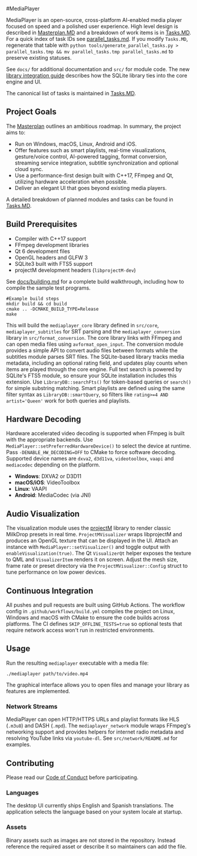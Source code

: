 #MediaPlayer

MediaPlayer is an open-source, cross-platform AI-enabled media player focused on speed and a polished user experience.
High level design is described in [Masterplan.MD](Masterplan.MD) and a breakdown of work items is in [Tasks.MD](Tasks.MD).
For a quick index of task IDs see [parallel_tasks.md](parallel_tasks.md).
If you modify `Tasks.MD`, regenerate that table with `python tools/generate_parallel_tasks.py > parallel_tasks.tmp && mv parallel_tasks.tmp parallel_tasks.md` to preserve existing statuses.

See `docs/` for additional documentation and `src/` for module code. The
new [library integration guide](docs/library_integration.md) describes how the
SQLite library ties into the core engine and UI.

The canonical list of tasks is maintained in [Tasks.MD](Tasks.MD).

## Project Goals

The [Masterplan](Masterplan.MD) outlines an ambitious roadmap. In summary, the project aims to:

- Run on Windows, macOS, Linux, Android and iOS.
- Offer features such as smart playlists, real-time visualizations, gesture/voice control, AI-powered tagging, format conversion, streaming service integration, subtitle synchronization and optional cloud sync.
- Use a performance-first design built with C++17, FFmpeg and Qt, utilizing hardware acceleration when possible.
- Deliver an elegant UI that goes beyond existing media players.

A detailed breakdown of planned modules and tasks can be found in [Tasks.MD](Tasks.MD).

## Build Prerequisites

- Compiler with C++17 support
- FFmpeg development libraries
- Qt 6 development files
- OpenGL headers and GLFW 3
- SQLite3 built with FTS5 support
- projectM development headers (`libprojectM-dev`)

See [docs/building.md](docs/building.md) for a complete build walkthrough,
including how to compile the sample test programs.

```
#Example build steps
mkdir build && cd build
cmake .. -DCMAKE_BUILD_TYPE=Release
make
```

This will build the `mediaplayer_core` library defined in `src/core`,
`mediaplayer_subtitles` for SRT parsing and the
`mediaplayer_conversion` library in `src/format_conversion`.
The core library links with FFmpeg and can open media files using
`avformat_open_input`. The conversion module provides a simple API to
convert audio files between formats while the subtitles module parses
SRT files.
The SQLite-based library tracks media metadata, including an optional rating
field, and updates play counts when items are played through the core engine.
Full text search is powered by SQLite's FTS5 module, so ensure your SQLite
installation includes this extension.
Use `LibraryDB::searchFts()` for token-based queries or `search()` for simple
substring matching.
Smart playlists are defined using the same filter syntax as `LibraryDB::smartQuery`,
so filters like `rating>=4 AND artist='Queen'` work for both queries and playlists.

## Hardware Decoding

Hardware accelerated video decoding is supported when FFmpeg is built with the
appropriate backends. Use `MediaPlayer::setPreferredHardwareDevice()` to select
the device at runtime. Pass `-DENABLE_HW_DECODING=OFF` to CMake to force
software decoding.
Supported device names are `dxva2`, `d3d11va`, `videotoolbox`, `vaapi` and
`mediacodec` depending on the platform.

- **Windows**: DXVA2 or D3D11
- **macOS/iOS**: VideoToolbox
- **Linux**: VAAPI
- **Android**: MediaCodec (via JNI)

## Audio Visualization

The visualization module uses the [projectM](https://github.com/projectM-visualizer/projectm)
library to render classic MilkDrop presets in real time. `ProjectMVisualizer` wraps
libprojectM and produces an OpenGL texture that can be displayed in the UI. Attach
an instance with `MediaPlayer::setVisualizer()` and toggle output with
`enableVisualization(true)`. The Qt `VisualizerQt` helper exposes the texture to
QML and `VisualizerItem` renders it on screen. Adjust the mesh size, frame rate
or preset directory via the `ProjectMVisualizer::Config` struct to tune performance
on low power devices.

## Continuous Integration

All pushes and pull requests are built using GitHub Actions. The workflow
config in `.github/workflows/build.yml` compiles the project on Linux,
Windows and macOS with CMake to ensure the code builds across platforms.
The CI defines `SKIP_OFFLINE_TESTS=true` so optional tests that require
network access won't run in restricted environments.

## Usage

Run the resulting `mediaplayer` executable with a media file:

```
./mediaplayer path/to/video.mp4
```

The graphical interface allows you to open files and manage your library as features are implemented.

### Network Streams

MediaPlayer can open HTTP/HTTPS URLs and playlist formats like HLS (`.m3u8`) and
DASH (`.mpd`). The `mediaplayer_network` module wraps FFmpeg's networking
support and provides helpers for internet radio metadata and resolving YouTube
links via `youtube-dl`. See `src/network/README.md` for examples.

## Contributing

Please read our [Code of Conduct](CODE_OF_CONDUCT.md) before participating.

### Languages
The desktop UI currently ships English and Spanish translations. The application
selects the language based on your system locale at startup.

### Assets
Binary assets such as images are not stored in the repository. Instead reference the required asset or describe it so maintainers can add the file.

